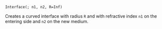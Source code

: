 ```
Interface(; n1, n2, R=Inf)
```

Creates a curved interface with radius `R` and with refractive index `n1` on the entering side and `n2` on the new medium.
